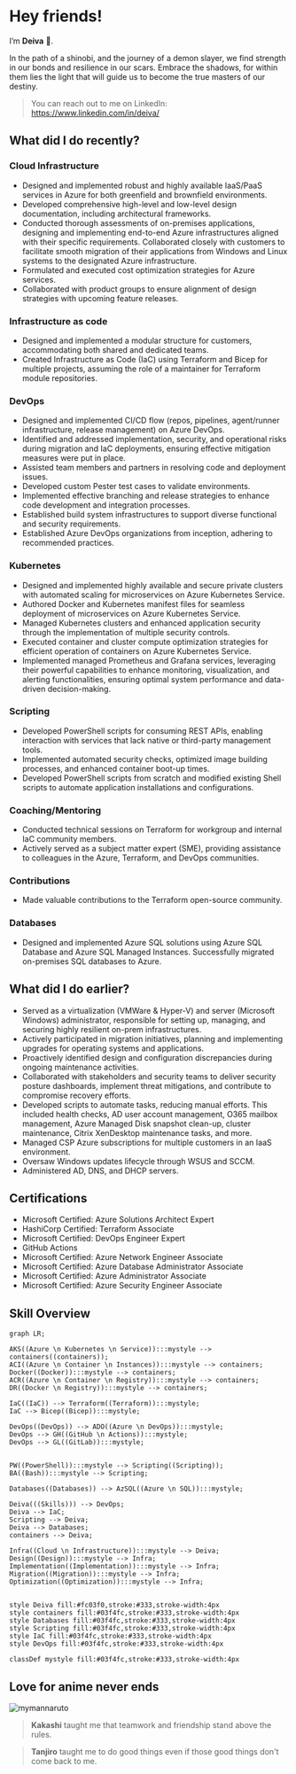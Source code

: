 # Hey friends!

I’m **Deiva** :ninja:.

In the path of a shinobi, and the journey of a demon slayer, we find strength in our bonds and resilience in our scars. Embrace the shadows, for within them lies the light that will guide us to become the true masters of our destiny.
  
> You can reach out to me on LinkedIn: https://www.linkedin.com/in/deiva/

## What did I do recently?

### Cloud Infrastructure
- Designed and implemented robust and highly available IaaS/PaaS services in Azure for both greenfield and brownfield environments.
- Developed comprehensive high-level and low-level design documentation, including architectural frameworks.
- Conducted thorough assessments of on-premises applications, designing and implementing end-to-end Azure infrastructures aligned with their specific requirements. Collaborated closely with customers to facilitate smooth migration of their applications from Windows and Linux systems to the designated Azure infrastructure.
- Formulated and executed cost optimization strategies for Azure services.
- Collaborated with product groups to ensure alignment of design strategies with upcoming feature releases.

### Infrastructure as code
- Designed and implemented a modular structure for customers, accommodating both shared and dedicated teams.
- Created Infrastructure as Code (IaC) using Terraform and Bicep for multiple projects, assuming the role of a maintainer for Terraform module repositories.

### DevOps
- Designed and implemented CI/CD flow (repos, pipelines, agent/runner infrastructure, release management) on Azure DevOps.
- Identified and addressed implementation, security, and operational risks during migration and IaC deployments, ensuring effective mitigation measures were put in place.
- Assisted team members and partners in resolving code and deployment issues.
- Developed custom Pester test cases to validate environments.
- Implemented effective branching and release strategies to enhance code development and integration processes.
- Established build system infrastructures to support diverse functional and security requirements.
- Established Azure DevOps organizations from inception, adhering to recommended practices.

### Kubernetes
- Designed and implemented highly available and secure private clusters with automated scaling for microservices on Azure Kubernetes Service.
- Authored Docker and Kubernetes manifest files for seamless deployment of microservices on Azure Kubernetes Service.
- Managed Kubernetes clusters and enhanced application security through the implementation of multiple security controls.
- Executed container and cluster compute optimization strategies for efficient operation of containers on Azure Kubernetes Service.
- Implemented managed Prometheus and Grafana services, leveraging their powerful capabilities to enhance monitoring, visualization, and alerting functionalities, ensuring optimal system performance and data-driven decision-making.

### Scripting
- Developed PowerShell scripts for consuming REST APIs, enabling interaction with services that lack native or third-party management tools.
- Implemented automated security checks, optimized image building processes, and enhanced container boot-up times.
- Developed PowerShell scripts from scratch and modified existing Shell scripts to automate application installations and configurations.

### Coaching/Mentoring

- Conducted technical sessions on Terraform for workgroup and internal IaC community members.
- Actively served as a subject matter expert (SME), providing assistance to colleagues in the Azure, Terraform, and DevOps communities.
  
### Contributions
- Made valuable contributions to the Terraform open-source community.

### Databases
- Designed and implemented Azure SQL solutions using Azure SQL Database and Azure SQL Managed Instances. Successfully migrated on-premises SQL databases to Azure.

## What did I do earlier?

- Served as a virtualization (VMWare & Hyper-V) and server (Microsoft Windows) administrator, responsible for setting up, managing, and securing highly resilient on-prem infrastructures.
- Actively participated in migration initiatives, planning and implementing upgrades for operating systems and applications.
- Proactively identified design and configuration discrepancies during ongoing maintenance activities.
- Collaborated with stakeholders and security teams to deliver security posture dashboards, implement threat mitigations, and contribute to compromise recovery efforts.
- Developed scripts to automate tasks, reducing manual efforts. This included health checks, AD user account management, O365 mailbox management, Azure Managed Disk snapshot clean-up, cluster maintenance, Citrix XenDesktop maintenance tasks, and more.
- Managed CSP Azure subscriptions for multiple customers in an IaaS environment.
- Oversaw Windows updates lifecycle through WSUS and SCCM.
- Administered AD, DNS, and DHCP servers.

## Certifications

- Microsoft Certified: Azure Solutions Architect Expert
- HashiCorp Certified: Terraform Associate
- Microsoft Certified: DevOps Engineer Expert
- GitHub Actions
- Microsoft Certified: Azure Network Engineer Associate
- Microsoft Certified: Azure Database Administrator Associate
- Microsoft Certified: Azure Administrator Associate
- Microsoft Certified: Azure Security Engineer Associate

## Skill Overview

```mermaid
graph LR;

AKS((Azure \n Kubernetes \n Service)):::mystyle --> containers((containers));
ACI((Azure \n Container \n Instances)):::mystyle --> containers;
Docker((Docker)):::mystyle --> containers;
ACR((Azure \n Container \n Registry)):::mystyle --> containers;
DR((Docker \n Registry)):::mystyle --> containers;

IaC((IaC)) --> Terraform((Terraform)):::mystyle;
IaC --> Bicep((Bicep)):::mystyle;

DevOps((DevOps)) --> ADO((Azure \n DevOps)):::mystyle;
DevOps --> GH((GitHub \n Actions)):::mystyle;
DevOps --> GL((GitLab)):::mystyle;


PW((PowerShell)):::mystyle --> Scripting((Scripting));
BA((Bash)):::mystyle --> Scripting;

Databases((Databases)) --> AzSQL((Azure \n SQL)):::mystyle;

Deiva(((Skills))) --> DevOps;
Deiva --> IaC;
Scripting --> Deiva;
Deiva --> Databases;
containers --> Deiva;

Infra((Cloud \n Infrastructure)):::mystyle --> Deiva;
Design((Design)):::mystyle --> Infra;
Implementation((Implementation)):::mystyle --> Infra;
Migration((Migration)):::mystyle --> Infra;
Optimization((Optimization)):::mystyle --> Infra;


style Deiva fill:#fc03f0,stroke:#333,stroke-width:4px
style containers fill:#03f4fc,stroke:#333,stroke-width:4px
style Databases fill:#03f4fc,stroke:#333,stroke-width:4px
style Scripting fill:#03f4fc,stroke:#333,stroke-width:4px
style IaC fill:#03f4fc,stroke:#333,stroke-width:4px
style DevOps fill:#03f4fc,stroke:#333,stroke-width:4px

classDef mystyle fill:#03f4fc,stroke:#333,stroke-width:4px
```

## Love for anime never ends

![mymannaruto](https://user-images.githubusercontent.com/61077834/144708568-31191df4-c2b3-4256-9734-d52ba1d65731.gif)


> **Kakashi** taught me that teamwork and friendship stand above the rules.

> **Tanjiro** taught me to do good things even if those good things don't come back to me.
